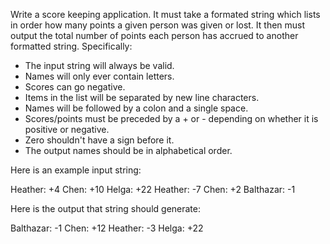 Write a score keeping application. It must take a formated string which lists in order how many points a given person was given or lost. It then must output the total number of points each person has accrued to another formatted string. Specifically:

- The input string will always be valid.
- Names will only ever contain letters.
- Scores can go negative.
- Items in the list will be separated by new line characters.
- Names will be followed by a colon and a single space.
- Scores/points must be preceded by a + or - depending on whether it is positive or negative.
- Zero shouldn't have a sign before it.
- The output names should be in alphabetical order.

Here is an example input string:

Heather: +4
Chen: +10
Helga: +22
Heather: -7
Chen: +2
Balthazar: -1

Here is the output that string should generate:

Balthazar: -1
Chen: +12
Heather: -3
Helga: +22
